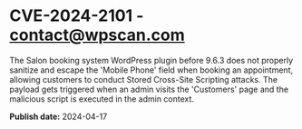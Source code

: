 # CVE-2024-2101 - contact@wpscan.com

The Salon booking system WordPress plugin before 9.6.3 does not properly sanitize and escape the 'Mobile Phone' field when booking an appointment, allowing customers to conduct Stored Cross-Site Scripting attacks. The payload gets triggered when an admin visits the 'Customers' page and the malicious script is executed in the admin context.

**Publish date:** 2024-04-17
